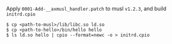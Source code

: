 Apply `0001-Add-__axmusl_handler.patch` to musl `v1.2.3`, and build `initrd.cpio`

```console
$ cp <path-to-musl>/lib/libc.so ld.so
$ cp <path-to-hello>/bin/hello hello
$ ls ld.so hello | cpio --format=newc -o > initrd.cpio
```
